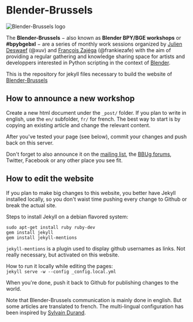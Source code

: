 Blender-Brussels
================

![Blender-Brussels logo](https://raw.githubusercontent.com/Blender-Brussels/blender-brussels.github.io/master/images/blender-brussels-logo.png)

The **Blender-Brussels** − also known as **Blender BPY/BGE workshops** or **#bpybgebxl** − are a series of monthly work sessions organized by [Julien Deswaef](http://xuv.be) (@xuv) and [François Zajéga](http://frankiezafe.org) (@frankiezafe) with the aim of providing a regular gathering and knowledge sharing space for artists and developpers interested in Python scripting in the context of [Blender](http://blender.org).

This is the repository for jekyll files necessary to build the website of [Blender-Brussels](http://blender-brussels.github.io)

How to announce a new workshop
------------------------------

Create a new html document under the `_post/` folder. If you plan to write in english, use the `en/` subfolder, `fr/` for french. The best way to start is by copying an existing article and change the relevant content.

After you've tested your page (see below), commit your changes and push back on this server.

Don't forget to also announce it on the [mailing list](http://lurk.org/groups/blender-brussels/), the [BBUg forums](http://bbug.tuxfamily.org), Twitter, Facebook or any other place you see fit.   


How to edit the website
-----------------------

If you plan to make big changes to this website, you better have Jekyll installed locally, so you don't waist time pushing every change to Github or break the actual site.

Steps to install Jekyll on a debian flavored system:

```
sudo apt-get install ruby ruby-dev
gem install jekyll
gem install jekyll-mentions
```

`jekyll-mentions` is a plugin used to display github usernames as links. Not really necessary, but activated on this website.

How to run it locally while editing the pages:  
`jekyll serve -w --config _config.local.yml`

When you're done, push it back to Github for publishing changes to the world.

Note that Blender-Brussels communication is mainly done in english. But some articles are translated to french.
The multi-lingual configuration has been inspired by [Sylvain Durand](http://sylvaindurand.org/making-jekyll-multilingual/).
